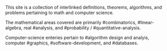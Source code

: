 This site is a collection of interlinked definitions, theorems, algorithms, and problems pertaining to math and computer science.

The mathematical areas covered are primarily #combinatorics, #linear-algebra, real #analysis, and #probability / #quantitative-analysis.

Computer-science enteries pertain to #algorithm design and analyis, computer #graphics, #software-development, and #databases.

